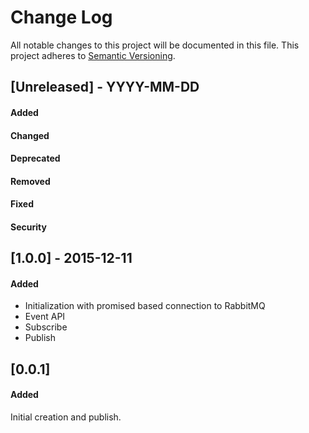 # Change Log
All notable changes to this project will be documented in this file.
This project adheres to [Semantic Versioning](http://semver.org/).

## [Unreleased] - YYYY-MM-DD
#### Added
#### Changed
#### Deprecated
#### Removed
#### Fixed
#### Security


## [1.0.0] - 2015-12-11
#### Added
- Initialization with promised based connection to RabbitMQ
- Event API
- Subscribe
- Publish


## [0.0.1]
#### Added
Initial creation and publish.

